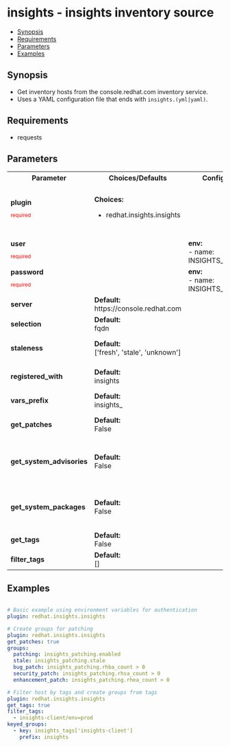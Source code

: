 insights - insights inventory source
====================================
- [Synopsis](Synopsis)
- [Requirements](Requirements)
- [Parameters](Parameters)
- [Examples](Examples)

## Synopsis
- Get inventory hosts from the console.redhat.com inventory service.
- Uses a YAML configuration file that ends with ``insights.(yml|yaml)``.


## Requirements
- requests


## Parameters

<table>
<tr>
<th>Parameter</th>
<th>Choices/Defaults</th>
<th>Configuration</th>
<th>Comments</th>
</tr>
<tr>
<td><b>plugin</b></br>
<p style="color:red;font-size:75%">required</p></td>
<td><b>Choices:</b><br>
<ul>
<li>redhat.insights.insights</li>
</ul>
</td>
<td></td>
<td>The name of this plugin, it should always be set to 'redhat.insights.insights' for this plugin to recognize it as its own.
</td>
</tr>
<tr>
<td><b>user</b></br>
<p style="color:red;font-size:75%">required</p></td>
<td></td>
<td><b>env:</b><br>
-   name: INSIGHTS_USER
</td>
<td>Red Hat username</td>
</tr>
<tr>
<td><b>password</b></br>
<p style="color:red;font-size:75%">required</p></td>
<td></td>
<td><b>env:</b><br>
-   name: INSIGHTS_PASSWORD
</td>
<td>Red Hat password</td>
</tr>
<tr>
<td><b>server</b></br>
</td>
<td><b>Default:</b><br>
https://console.redhat.com</td>
<td></td>
<td>Inventory server to connect to</td>
</tr>
<tr>
<td><b>selection</b></br>
</td>
<td><b>Default:</b><br>
fqdn</td>
<td></td>
<td>Choose what variable to use for ansible_host</td>
</tr>
<tr>
<td><b>staleness</b></br>
</td>
<td><b>Default:</b><br>
['fresh', 'stale', 'unknown']</td>
<td></td>
<td>Choose what hosts to return, based on staleness</td>
</tr>
<tr>
<td><b>registered_with</b></br>
</td>
<td><b>Default:</b><br>
insights</td>
<td></td>
<td>Filter out any host not registered with the specified service</td>
</tr>
<tr>
<td><b>vars_prefix</b></br>
</td>
<td><b>Default:</b><br>
insights_</td>
<td></td>
<td>Prefix to apply to host variables</td>
</tr>
<tr>
<td><b>get_patches</b></br>
</td>
<td><b>Default:</b><br>
False</td>
<td></td>
<td>Fetch patching information for each system.</td>
</tr>
<tr>
<td><b>get_system_advisories</b></br>
</td>
<td><b>Default:</b><br>
False</td>
<td></td>
<td>Fetch advisories information for each system. If enabled will also fetch patching information.</td>
</tr>
<tr>
<td><b>get_system_packages</b></br>
</td>
<td><b>Default:</b><br>
False</td>
<td></td>
<td>Fetch packages information for each system. If enabled will also fetch patching information.</td>
</tr>
<tr>
<td><b>get_tags</b></br>
</td>
<td><b>Default:</b><br>
False</td>
<td></td>
<td>Fetch tag data for each system.</td>
</tr>
<tr>
<td><b>filter_tags</b></br>
</td>
<td><b>Default:</b><br>
[]</td>
<td></td>
<td>Filter hosts with given tags</td>
</tr>
</table>

## Examples
```yaml

# Basic example using environment variables for authentication
plugin: redhat.insights.insights

# Create groups for patching
plugin: redhat.insights.insights
get_patches: true
groups:
  patching: insights_patching.enabled
  stale: insights_patching.stale
  bug_patch: insights_patching.rhba_count > 0
  security_patch: insights_patching.rhsa_count > 0
  enhancement_patch: insights_patching.rhea_count > 0

# Filter host by tags and create groups from tags
plugin: redhat.insights.insights
get_tags: true
filter_tags:
  - insights-client/env=prod
keyed_groups:
  - key: insights_tags['insights-client']
    prefix: insights

```
